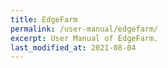 ```yaml
---
title: EdgeFarm
permalink: /user-manual/edgefarm/
excerpt: User Manual of EdgeFarm.
last_modified_at: 2021-08-04
---
```

